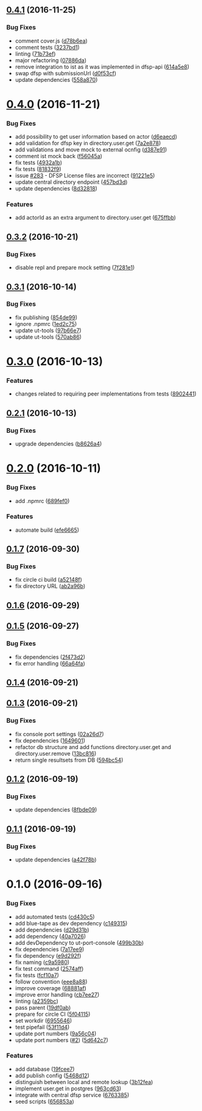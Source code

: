 <a name="0.4.1"></a>
## [0.4.1](https://github.com/softwaregroup-bg/@leveloneproject/dfsp-directory/compare/v0.4.0...v0.4.1) (2016-11-25)


### Bug Fixes

* comment cover.js ([d78b6ea](https://github.com/softwaregroup-bg/@leveloneproject/dfsp-directory/commit/d78b6ea))
* comment tests ([3237bd1](https://github.com/softwaregroup-bg/@leveloneproject/dfsp-directory/commit/3237bd1))
* linting ([71b73ef](https://github.com/softwaregroup-bg/@leveloneproject/dfsp-directory/commit/71b73ef))
* major refactoring ([07886da](https://github.com/softwaregroup-bg/@leveloneproject/dfsp-directory/commit/07886da))
* remove integration to ist as it was implemented in dfsp-api ([614a5e8](https://github.com/softwaregroup-bg/@leveloneproject/dfsp-directory/commit/614a5e8))
* swap dfsp with submissionUrl ([d0f53cf](https://github.com/softwaregroup-bg/@leveloneproject/dfsp-directory/commit/d0f53cf))
* update dependencies ([558a870](https://github.com/softwaregroup-bg/@leveloneproject/dfsp-directory/commit/558a870))



<a name="0.4.0"></a>
# [0.4.0](https://github.com/softwaregroup-bg/@leveloneproject/dfsp-directory/compare/v0.3.2...v0.4.0) (2016-11-21)


### Bug Fixes

* add possibility to get user information based on actor ([d6eaecd](https://github.com/softwaregroup-bg/@leveloneproject/dfsp-directory/commit/d6eaecd))
* add validation for dfsp key in directory.user.get ([7a2e878](https://github.com/softwaregroup-bg/@leveloneproject/dfsp-directory/commit/7a2e878))
* add validations and move mock to external ocnfig ([d387e91](https://github.com/softwaregroup-bg/@leveloneproject/dfsp-directory/commit/d387e91))
* comment ist mock back ([f56045a](https://github.com/softwaregroup-bg/@leveloneproject/dfsp-directory/commit/f56045a))
* fix tests ([4932a1b](https://github.com/softwaregroup-bg/@leveloneproject/dfsp-directory/commit/4932a1b))
* fix tests ([81832f9](https://github.com/softwaregroup-bg/@leveloneproject/dfsp-directory/commit/81832f9))
* issue [#283](https://github.com/LevelOneProject/dfsp-directory/issues/283) - DFSP License files are incorrect ([91221e5](https://github.com/softwaregroup-bg/@leveloneproject/dfsp-directory/commit/91221e5))
* update central directory endpoint ([457bd3d](https://github.com/softwaregroup-bg/@leveloneproject/dfsp-directory/commit/457bd3d))
* update dependencies ([8d32818](https://github.com/softwaregroup-bg/@leveloneproject/dfsp-directory/commit/8d32818))


### Features

* add actorId as an extra argument to directory.user.get ([675ffbb](https://github.com/softwaregroup-bg/@leveloneproject/dfsp-directory/commit/675ffbb))



<a name="0.3.2"></a>
## [0.3.2](https://github.com/softwaregroup-bg/@leveloneproject/dfsp-directory/compare/v0.3.1...v0.3.2) (2016-10-21)


### Bug Fixes

* disable repl and prepare mock setting ([7f281e1](https://github.com/softwaregroup-bg/@leveloneproject/dfsp-directory/commit/7f281e1))



<a name="0.3.1"></a>
## [0.3.1](https://github.com/softwaregroup-bg/@leveloneproject/dfsp-directory/compare/v0.3.0...v0.3.1) (2016-10-14)


### Bug Fixes

* fix publishing ([854de99](https://github.com/softwaregroup-bg/@leveloneproject/dfsp-directory/commit/854de99))
* ignore .npmrc ([1ed2c75](https://github.com/softwaregroup-bg/@leveloneproject/dfsp-directory/commit/1ed2c75))
* update ut-tools ([97b66e7](https://github.com/softwaregroup-bg/@leveloneproject/dfsp-directory/commit/97b66e7))
* update ut-tools ([570ab86](https://github.com/softwaregroup-bg/@leveloneproject/dfsp-directory/commit/570ab86))



<a name="0.3.0"></a>
# [0.3.0](https://github.com/softwaregroup-bg/@leveloneproject/dfsp-directory/compare/v0.2.1...v0.3.0) (2016-10-13)


### Features

* changes related to requiring peer implementations from tests ([8902441](https://github.com/softwaregroup-bg/@leveloneproject/dfsp-directory/commit/8902441))



<a name="0.2.1"></a>
## [0.2.1](https://github.com/softwaregroup-bg/@leveloneproject/dfsp-directory/compare/v0.2.0...v0.2.1) (2016-10-13)


### Bug Fixes

* upgrade dependencies ([b8626a4](https://github.com/softwaregroup-bg/@leveloneproject/dfsp-directory/commit/b8626a4))



<a name="0.2.0"></a>
# [0.2.0](https://github.com/softwaregroup-bg/@leveloneproject/dfsp-directory/compare/v0.1.7...v0.2.0) (2016-10-11)


### Bug Fixes

* add .npmrc ([689fef0](https://github.com/softwaregroup-bg/@leveloneproject/dfsp-directory/commit/689fef0))


### Features

* automate build ([efe6665](https://github.com/softwaregroup-bg/@leveloneproject/dfsp-directory/commit/efe6665))



<a name="0.1.7"></a>
## [0.1.7](https://github.com/softwaregroup-bg/@leveloneproject/dfsp-directory/compare/v0.1.6...v0.1.7) (2016-09-30)


### Bug Fixes

* fix circle ci build ([a52148f](https://github.com/softwaregroup-bg/@leveloneproject/dfsp-directory/commit/a52148f))
* fix directory URL ([ab2a96b](https://github.com/softwaregroup-bg/@leveloneproject/dfsp-directory/commit/ab2a96b))



<a name="0.1.6"></a>
## [0.1.6](https://github.com/softwaregroup-bg/@leveloneproject/dfsp-directory/compare/v0.1.5...v0.1.6) (2016-09-29)



<a name="0.1.5"></a>
## [0.1.5](https://github.com/softwaregroup-bg/@leveloneproject/dfsp-directory/compare/v0.1.4...v0.1.5) (2016-09-27)


### Bug Fixes

* fix dependencies ([2f473d2](https://github.com/softwaregroup-bg/@leveloneproject/dfsp-directory/commit/2f473d2))
* fix error handling ([66a64fa](https://github.com/softwaregroup-bg/@leveloneproject/dfsp-directory/commit/66a64fa))



<a name="0.1.4"></a>
## [0.1.4](https://github.com/softwaregroup-bg/@leveloneproject/dfsp-directory/compare/v0.1.3...v0.1.4) (2016-09-21)



<a name="0.1.3"></a>
## [0.1.3](https://github.com/softwaregroup-bg/@leveloneproject/dfsp-directory/compare/v0.1.2...v0.1.3) (2016-09-21)


### Bug Fixes

* fix console port settings ([02a26d7](https://github.com/softwaregroup-bg/@leveloneproject/dfsp-directory/commit/02a26d7))
* fix dependencies ([1649601](https://github.com/softwaregroup-bg/@leveloneproject/dfsp-directory/commit/1649601))
* refactor db structure and add functions directory.user.get and directory.user.remove ([13bc816](https://github.com/softwaregroup-bg/@leveloneproject/dfsp-directory/commit/13bc816))
* return single resultsets from DB ([594bc54](https://github.com/softwaregroup-bg/@leveloneproject/dfsp-directory/commit/594bc54))



<a name="0.1.2"></a>
## [0.1.2](https://github.com/softwaregroup-bg/@leveloneproject/dfsp-directory/compare/v0.1.1...v0.1.2) (2016-09-19)


### Bug Fixes

* update dependencies ([8fbde09](https://github.com/softwaregroup-bg/@leveloneproject/dfsp-directory/commit/8fbde09))



<a name="0.1.1"></a>
## [0.1.1](https://github.com/softwaregroup-bg/@leveloneproject/dfsp-directory/compare/v0.1.0...v0.1.1) (2016-09-19)


### Bug Fixes

* update dependencies ([a42f78b](https://github.com/softwaregroup-bg/@leveloneproject/dfsp-directory/commit/a42f78b))



<a name="0.1.0"></a>
# 0.1.0 (2016-09-16)


### Bug Fixes

* add automated tests ([cd430c5](https://github.com/softwaregroup-bg/@leveloneproject/dfsp-directory/commit/cd430c5))
* add blue-tape as dev dependency ([c149315](https://github.com/softwaregroup-bg/@leveloneproject/dfsp-directory/commit/c149315))
* add dependencies ([d29d31b](https://github.com/softwaregroup-bg/@leveloneproject/dfsp-directory/commit/d29d31b))
* add dependency ([40a7026](https://github.com/softwaregroup-bg/@leveloneproject/dfsp-directory/commit/40a7026))
* add devDependency to ut-port-console ([499b30b](https://github.com/softwaregroup-bg/@leveloneproject/dfsp-directory/commit/499b30b))
* fix dependencies ([7a17ee9](https://github.com/softwaregroup-bg/@leveloneproject/dfsp-directory/commit/7a17ee9))
* fix dependency ([e9d292f](https://github.com/softwaregroup-bg/@leveloneproject/dfsp-directory/commit/e9d292f))
* fix naming ([c9a5980](https://github.com/softwaregroup-bg/@leveloneproject/dfsp-directory/commit/c9a5980))
* fix test command ([2574aff](https://github.com/softwaregroup-bg/@leveloneproject/dfsp-directory/commit/2574aff))
* fix tests ([fcf10a7](https://github.com/softwaregroup-bg/@leveloneproject/dfsp-directory/commit/fcf10a7))
* follow convention ([eee8a88](https://github.com/softwaregroup-bg/@leveloneproject/dfsp-directory/commit/eee8a88))
* improve coverage ([68881af](https://github.com/softwaregroup-bg/@leveloneproject/dfsp-directory/commit/68881af))
* improve error handling ([cb7ee27](https://github.com/softwaregroup-bg/@leveloneproject/dfsp-directory/commit/cb7ee27))
* linting ([a2359bc](https://github.com/softwaregroup-bg/@leveloneproject/dfsp-directory/commit/a2359bc))
* pass parent ([19df0ab](https://github.com/softwaregroup-bg/@leveloneproject/dfsp-directory/commit/19df0ab))
* prepare for circle CI ([5f04115](https://github.com/softwaregroup-bg/@leveloneproject/dfsp-directory/commit/5f04115))
* set workdir ([6955646](https://github.com/softwaregroup-bg/@leveloneproject/dfsp-directory/commit/6955646))
* test pipefail ([53f11d4](https://github.com/softwaregroup-bg/@leveloneproject/dfsp-directory/commit/53f11d4))
* update port numbers ([9a56c04](https://github.com/softwaregroup-bg/@leveloneproject/dfsp-directory/commit/9a56c04))
* update port numbers ([#2](https://github.com/LevelOneProject/dfsp-directory/issues/2)) ([5d642c7](https://github.com/softwaregroup-bg/@leveloneproject/dfsp-directory/commit/5d642c7))


### Features

* add database ([19fcee7](https://github.com/softwaregroup-bg/@leveloneproject/dfsp-directory/commit/19fcee7))
* add publish config ([5468d12](https://github.com/softwaregroup-bg/@leveloneproject/dfsp-directory/commit/5468d12))
* distinguish between local and remote lookup ([3b12fea](https://github.com/softwaregroup-bg/@leveloneproject/dfsp-directory/commit/3b12fea))
* implement user.get in postgres ([963cd63](https://github.com/softwaregroup-bg/@leveloneproject/dfsp-directory/commit/963cd63))
* integrate with central dfsp service ([6763385](https://github.com/softwaregroup-bg/@leveloneproject/dfsp-directory/commit/6763385))
* seed scripts ([656853a](https://github.com/softwaregroup-bg/@leveloneproject/dfsp-directory/commit/656853a))



